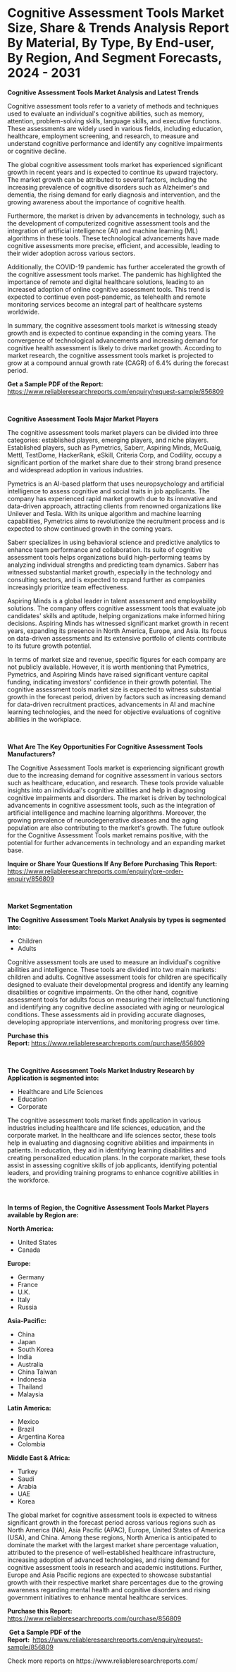 <p><h1>Cognitive Assessment Tools Market Size, Share & Trends Analysis Report By Material, By Type, By End-user, By Region, And Segment Forecasts, 2024 - 2031</h1></p><p><strong>Cognitive Assessment Tools Market Analysis and Latest Trends</strong></p>
<p><p>Cognitive assessment tools refer to a variety of methods and techniques used to evaluate an individual's cognitive abilities, such as memory, attention, problem-solving skills, language skills, and executive functions. These assessments are widely used in various fields, including education, healthcare, employment screening, and research, to measure and understand cognitive performance and identify any cognitive impairments or cognitive decline.</p><p>The global cognitive assessment tools market has experienced significant growth in recent years and is expected to continue its upward trajectory. The market growth can be attributed to several factors, including the increasing prevalence of cognitive disorders such as Alzheimer's and dementia, the rising demand for early diagnosis and intervention, and the growing awareness about the importance of cognitive health.</p><p>Furthermore, the market is driven by advancements in technology, such as the development of computerized cognitive assessment tools and the integration of artificial intelligence (AI) and machine learning (ML) algorithms in these tools. These technological advancements have made cognitive assessments more precise, efficient, and accessible, leading to their wider adoption across various sectors.</p><p>Additionally, the COVID-19 pandemic has further accelerated the growth of the cognitive assessment tools market. The pandemic has highlighted the importance of remote and digital healthcare solutions, leading to an increased adoption of online cognitive assessment tools. This trend is expected to continue even post-pandemic, as telehealth and remote monitoring services become an integral part of healthcare systems worldwide.</p><p>In summary, the cognitive assessment tools market is witnessing steady growth and is expected to continue expanding in the coming years. The convergence of technological advancements and increasing demand for cognitive health assessment is likely to drive market growth. According to market research, the cognitive assessment tools market is projected to grow at a compound annual growth rate (CAGR) of 6.4% during the forecast period.</p></p>
<p><strong>Get a Sample PDF of the Report:&nbsp;</strong> <a href="https://www.reliableresearchreports.com/enquiry/request-sample/856809">https://www.reliableresearchreports.com/enquiry/request-sample/856809</a></p>
<p>&nbsp;</p>
<p><strong>Cognitive Assessment Tools Major Market Players</strong></p>
<p><p>The cognitive assessment tools market players can be divided into three categories: established players, emerging players, and niche players. Established players, such as Pymetrics, Saberr, Aspiring Minds, McQuaig, Mettl, TestDome, HackerRank, eSkill, Criteria Corp, and Codility, occupy a significant portion of the market share due to their strong brand presence and widespread adoption in various industries.</p><p>Pymetrics is an AI-based platform that uses neuropsychology and artificial intelligence to assess cognitive and social traits in job applicants. The company has experienced rapid market growth due to its innovative and data-driven approach, attracting clients from renowned organizations like Unilever and Tesla. With its unique algorithm and machine learning capabilities, Pymetrics aims to revolutionize the recruitment process and is expected to show continued growth in the coming years.</p><p>Saberr specializes in using behavioral science and predictive analytics to enhance team performance and collaboration. Its suite of cognitive assessment tools helps organizations build high-performing teams by analyzing individual strengths and predicting team dynamics. Saberr has witnessed substantial market growth, especially in the technology and consulting sectors, and is expected to expand further as companies increasingly prioritize team effectiveness.</p><p>Aspiring Minds is a global leader in talent assessment and employability solutions. The company offers cognitive assessment tools that evaluate job candidates' skills and aptitude, helping organizations make informed hiring decisions. Aspiring Minds has witnessed significant market growth in recent years, expanding its presence in North America, Europe, and Asia. Its focus on data-driven assessments and its extensive portfolio of clients contribute to its future growth potential.</p><p>In terms of market size and revenue, specific figures for each company are not publicly available. However, it is worth mentioning that Pymetrics, Pymetrics, and Aspiring Minds have raised significant venture capital funding, indicating investors' confidence in their growth potential. The cognitive assessment tools market size is expected to witness substantial growth in the forecast period, driven by factors such as increasing demand for data-driven recruitment practices, advancements in AI and machine learning technologies, and the need for objective evaluations of cognitive abilities in the workplace.</p></p>
<p>&nbsp;</p>
<p><strong>What Are The Key Opportunities For Cognitive Assessment Tools Manufacturers?</strong></p>
<p><p>The Cognitive Assessment Tools market is experiencing significant growth due to the increasing demand for cognitive assessment in various sectors such as healthcare, education, and research. These tools provide valuable insights into an individual's cognitive abilities and help in diagnosing cognitive impairments and disorders. The market is driven by technological advancements in cognitive assessment tools, such as the integration of artificial intelligence and machine learning algorithms. Moreover, the growing prevalence of neurodegenerative diseases and the aging population are also contributing to the market's growth. The future outlook for the Cognitive Assessment Tools market remains positive, with the potential for further advancements in technology and an expanding market base.</p></p>
<p><strong>Inquire or Share Your Questions If Any Before Purchasing This Report:</strong> <a href="https://www.reliableresearchreports.com/enquiry/pre-order-enquiry/856809">https://www.reliableresearchreports.com/enquiry/pre-order-enquiry/856809</a></p>
<p>&nbsp;</p>
<p><strong>Market Segmentation</strong></p>
<p><strong>The Cognitive Assessment Tools Market Analysis by types is segmented into:</strong></p>
<p><ul><li>Children</li><li>Adults</li></ul></p>
<p><p>Cognitive assessment tools are used to measure an individual's cognitive abilities and intelligence. These tools are divided into two main markets: children and adults. Cognitive assessment tools for children are specifically designed to evaluate their developmental progress and identify any learning disabilities or cognitive impairments. On the other hand, cognitive assessment tools for adults focus on measuring their intellectual functioning and identifying any cognitive decline associated with aging or neurological conditions. These assessments aid in providing accurate diagnoses, developing appropriate interventions, and monitoring progress over time.</p></p>
<p><strong>Purchase this Report:&nbsp;</strong><a href="https://www.reliableresearchreports.com/purchase/856809">https://www.reliableresearchreports.com/purchase/856809</a></p>
<p>&nbsp;</p>
<p><strong>The Cognitive Assessment Tools Market Industry Research by Application is segmented into:</strong></p>
<p><ul><li>Healthcare and Life Sciences</li><li>Education</li><li>Corporate</li></ul></p>
<p><p>The cognitive assessment tools market finds application in various industries including healthcare and life sciences, education, and the corporate market. In the healthcare and life sciences sector, these tools help in evaluating and diagnosing cognitive abilities and impairments in patients. In education, they aid in identifying learning disabilities and creating personalized education plans. In the corporate market, these tools assist in assessing cognitive skills of job applicants, identifying potential leaders, and providing training programs to enhance cognitive abilities in the workforce.</p></p>
<p>&nbsp;</p>
<p><strong>In terms of Region, the Cognitive Assessment Tools Market Players available by Region are:</strong></p>
<p>
    <p> <strong> North America: </strong>
        <ul>
            <li>United States</li>
            <li>Canada</li>
        </ul>
        </p> 
    <p> <strong> Europe: </strong>
        <ul>
            <li>Germany</li>
            <li>France</li>
            <li>U.K.</li>
            <li>Italy</li>
            <li>Russia</li>
        </ul>
        </p> 
    <p> <strong> Asia-Pacific: </strong>
        <ul>
            <li>China</li>
            <li>Japan</li>
            <li>South Korea</li>
            <li>India</li>
            <li>Australia</li>
            <li>China Taiwan</li>
            <li>Indonesia</li>
            <li>Thailand</li>
            <li>Malaysia</li>
        </ul>
        </p> 
    <p> <strong> Latin America: </strong>
        <ul>
            <li>Mexico</li>
            <li>Brazil</li>
            <li>Argentina Korea</li>
            <li>Colombia</li>
        </ul>
        </p> 
    <p> <strong> Middle East & Africa: </strong>
        <ul>
            <li>Turkey</li>
            <li>Saudi</li>
            <li>Arabia</li>
            <li>UAE</li>
            <li>Korea</li>
        </ul>
    </p>
    </p>
<p><p>The global market for cognitive assessment tools is expected to witness significant growth in the forecast period across various regions such as North America (NA), Asia Pacific (APAC), Europe, United States of America (USA), and China. Among these regions, North America is anticipated to dominate the market with the largest market share percentage valuation, attributed to the presence of well-established healthcare infrastructure, increasing adoption of advanced technologies, and rising demand for cognitive assessment tools in research and academic institutions. Further, Europe and Asia Pacific regions are expected to showcase substantial growth with their respective market share percentages due to the growing awareness regarding mental health and cognitive disorders and rising government initiatives to enhance mental healthcare services.</p></p>
<p><strong>Purchase this Report: </strong><a href="https://www.reliableresearchreports.com/purchase/856809">https://www.reliableresearchreports.com/purchase/856809</a></p>
<p>&nbsp;<strong>Get a Sample PDF of the Report:&nbsp;&nbsp;</strong><a href="https://www.reliableresearchreports.com/enquiry/request-sample/856809">https://www.reliableresearchreports.com/enquiry/request-sample/856809</a></p>
<p><strong></strong></p>
<p>Check more reports on https://www.reliableresearchreports.com/</p>
